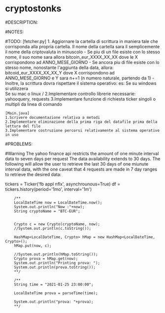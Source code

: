 # cryptostonks

#DESCRIPTION:

#NOTES:

#TODO:
	[fetcher.py]
	1. Aggiornare la cartella di scrittura in maniera tale che corrisponda alla propria cartella. Il nome 
		della cartella sara il semplicemente il nome della criptovaluta in minuscolo 
		- Se piu di un file esiste con lo stesso nome, il suo nome sara allora
		bitcoin_eur_XXXX_XX_XX dove le X corrispondono ad ANNO_MESE_GIORNO
		- Se ancora piu di file esiste con lo stesso nome, nonostante l'aggiunta
		della data, allora:
		bitcoid_eur_XXXX_XX_XX_Y dove X corrispondono ad ANNO_MESE_GIORNO e Y sara n+=1
		(n numero naturale, partendo da 1)
		-Inoltre, la scrittura dovra rispettare il sistema operativo:
		es:
		Se su windows si utilizzera \
		Se su mac o linux /
	2.Implementare controllo librerie necessarie: yahooquery, requests
	3.Implementare funzione di richiesta ticker singoli o multipli da linea di comando


	[Main.java]
	1.Scrivere documentazione relativa a metodi
	2.Implementare eliminazione della prima riga del datafile prima della lettura del file
	3.Implementare costruzione percorsi relativamente al sistema operativo in uso



#PROBLEMS:

#Warning
The yahoo finance api restricts the amount of one minute interval data to seven days per request
The data availability extends to 30 days. The following will allow the user to retrieve the last 30 days
of one miunute interval data, with the one caveat that 4 requests are made in 7 day ranges to retrieve the 
desired data:

tickers = Ticker('fb appl nflx', asynchrounous=True)
df = tickers.history(period='1mo', interval='1m')


		/**
		LocalDateTime now = LocalDateTime.now();
		System.out.println("Now :"+now);
		String cryptoName = "BTC-EUR";


		Crypto c = new Crypto(cryptoName, now);
		//System.out.println(c.toString());

		HashMap<LocalDateTime, Crypto> hMap = new HashMap<LocalDateTime, Crypto>();
		hMap.put(now, c);

		//System.out.println(hMap.toString());
		Crypto prova = hMap.get(now);
		System.out.println("Printing prova: ");
		System.out.println(prova.toString());
		**/

		/**
		String time = "2021-01-25 23:00:00";

		LocalDateTime prova = parseTime(time);

		System.out.println("prova: "+prova);
		**/